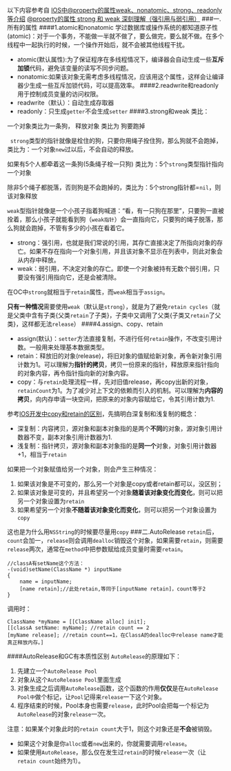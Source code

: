 以下内容参考自
[IOS中@property的属性weak、nonatomic、strong、readonly等介绍](https://www.cnblogs.com/liubeimeng/p/4244686.html)
[@property的属性 strong 和 weak 深刻理解（强引用与弱引用）](https://blog.csdn.net/spark_csdn/article/details/47752449)
###一.所有的属性
####1.atomic和nonatomic
学过数据库或操作系统的都知道原子性(atomic)：对于一个事务，不能做一半就不做了，要么做完，要么就不做。在多个线程中一起执行的时候，一个操作开始后，就不会被其他线程干扰。
- atomic(默认属性):为了保证程序在多线程情况下，编译器会自动生成一些**互斥加锁**代码，避免该变量的读写不同步问题。
- nonatomic:如果该对象无需考虑多线程情况，应该用这个属性，这样会让编译器少生成一些互斥加锁代码，可以提高效率。
####2.readwrite和readonly
用于控制成员变量的访问权限。
- readwrite（默认）：自动生成存取器
- readonly：只生成`getter`不会生成`setter`
####3.strong和weak
类比：

一个对象类比为一条狗， 释放对象 类比为 狗要跑掉

` strong`类型的指针就像是栓住的狗，只要你用绳子拴住狗，那么狗就不会跑掉， 类比为：一个对象`new`过以后，不会自动的释放。

如果有5个人都牵着这一条狗(5条绳子栓一只狗) 类比为：5个`strong`类型指针指向一个对象

除非5个绳子都脱落，否则狗是不会跑掉的，类比为：5个strong指针都=`nil`，则该对象释放

`weak`型指针就像是一个小孩子指着狗喊道：“看，有一只狗在那里”，只要狗一直被拴着，那么小孩子就能看到狗（`weak指针`）会一直指向它，只要狗的绳子脱落，那么狗就会跑掉，不管有多少的小孩在看着它。

- strong：强引用，也就是我们常说的引用，其存亡直接决定了所指向对象的存亡。如果不存在指向一个对象引用，并且该对象不显示在列表中，则此对象会从内存中释放。
- weak：弱引用，不决定对象的存亡。即使一个对象被持有无数个弱引用，只要没有强引用指向它，还是会被清除。

在OC中`strong`就相当于`retain`属性，而`weak`相当于`assign`。

**只有一种情况**需要使用`weak`（默认是`strong`），就是为了避免`retain cycles`（就是父类中含有子类{父类`retain`了子类}，子类中又调用了父类{子类又`retain`了父类}，这样都无法`release`）
####4.assign、copy、retain
- assign(默认)：`setter`方法直接复制，不进行任何`retain`操作，不改变引用计数。一般用来处理基本数据类型。
- retain：释放旧的对象(release)，将旧对象的值赋给新对象，再令新对象引用计数为1。可以理解为**指针的拷贝**，拷贝一份原来的指针，释放原来指针指向的对象内容，再令指针指向新的对象内容。
- copy：与`retain`处理流程一样，先对旧值release，再copy出新的对象，`retainCount`为1。为了减少对上下文的依赖而引入的机制。可以理解为**内容的拷贝**，向内存申请一块空间，把原来的对象内容赋给它，令其引用计数为1.

参考[IOS开发中copy和retain的区别](https://blog.csdn.net/feisongfeiqin/article/details/50240477)，先搞明白深复制和浅复制的概念：
- 深复制：内容拷贝，源对象和副本对象指的是两个**不同**的对象，源对象引用计数器不变，副本对象引用计数器为1.
- 浅复制：指针拷贝，源对象和副本对象指的是**同一个**对象，对象引用计数器+1，相当于`retain`

如果把一个对象赋值给另一个对象，则会产生三种情况：
1. 如果该对象是不可变的，那么另一个对象是copy或者retain都可以，没区别；
2. 如果该对象是可变的，并且希望另一个对象**随着该对象变化而变化**，则可以把另一个对象设置为`retain`
3. 如果希望另一个对象**不随着该对象变化而变化**，则可以把另一个对象设置为`copy`

这也是为什么用`NSString`的时候要尽量用`copy`
###二.AutoRelease
`retain`后，`count`会加一，`release`则会调用`dealloc`销毁这个对象，如果需要`retain`，则需要`release`两次，通常在`method`中把参数赋给成员变量时需要`retain`。
```
//classA有setName这个方法：
-(void)setName(ClassName *) inputName
{
    name = inputName;
    [name retain];//此处retain,等同于[inputName retain]，count等于2
}
```
调用时：
```
ClassName *myName = [[ClassName alloc] init];
[[classA setName: myName]; //retain count == 2
[myName release]; //retain count==1，在ClassA的dealloc中release name才能真正释放内存。]
```
####AutoRelease和GC有本质性区别
`AutoRelease`的原理如下：
1. 先建立一个`AutoRelease Pool`
2. 对象从这个`AutoRelease Pool`里面生成
3. 对象生成之后调用`AutoRelease`函数，这个函数的作用**仅仅**是在`AutoRelease Pool中`做个标记，让`Pool`记得来`release`一下这个对象。
4. 程序结束的时候，Pool本身也需要`release`，此时Pool会把每一个标记为`AutoRelease`的对象`release`一次。

注意：如果某个对象此时的`retain count`大于1，则这个对象还是**不会**被销毁。

- 如果这个对象是你`alloc`或者`new`出来的，你就需要调用`release`。
- 如果使用`AutoRelease`，那么仅在发生过`retain`的时候`release`一次（让`retain count`始终为1）。